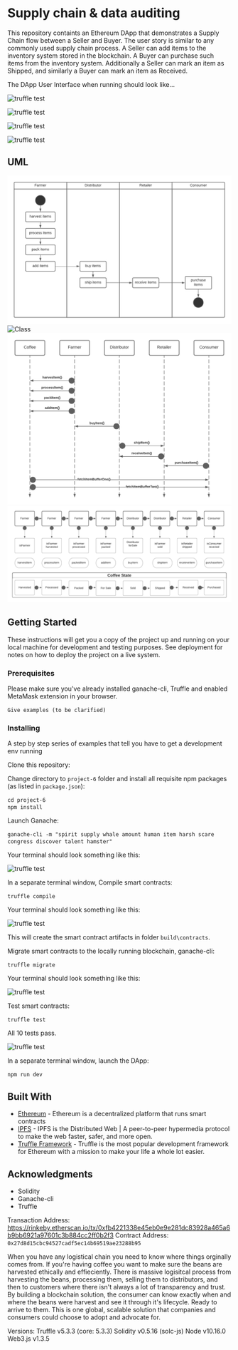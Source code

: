 # Supply chain & data auditing

This repository containts an Ethereum DApp that demonstrates a Supply Chain flow between a Seller and Buyer. The user story is similar to any commonly used supply chain process. A Seller can add items to the inventory system stored in the blockchain. A Buyer can purchase such items from the inventory system. Additionally a Seller can mark an item as Shipped, and similarly a Buyer can mark an item as Received.

The DApp User Interface when running should look like...

![truffle test](images/ftc_product_overview.png)

![truffle test](images/ftc_farm_details.png)

![truffle test](images/ftc_product_details.png)

![truffle test](images/ftc_transaction_history.png)


## UML

![Activity](screenshots/activity-diagram.png)
![Class](screenshots/class-diagram.png)
![Sequence](screenshots/sequence-diagram.png)
![State](screenshots/state-diagram.png)



## Getting Started

These instructions will get you a copy of the project up and running on your local machine for development and testing purposes. See deployment for notes on how to deploy the project on a live system.

### Prerequisites

Please make sure you've already installed ganache-cli, Truffle and enabled MetaMask extension in your browser.

```
Give examples (to be clarified)
```

### Installing

A step by step series of examples that tell you have to get a development env running

Clone this repository:


Change directory to ```project-6``` folder and install all requisite npm packages (as listed in ```package.json```):

```
cd project-6
npm install
```

Launch Ganache:

```
ganache-cli -m "spirit supply whale amount human item harsh scare congress discover talent hamster"
```

Your terminal should look something like this:

![truffle test](images/ganache-cli.png)

In a separate terminal window, Compile smart contracts:

```
truffle compile
```

Your terminal should look something like this:

![truffle test](images/truffle_compile.png)

This will create the smart contract artifacts in folder ```build\contracts```.

Migrate smart contracts to the locally running blockchain, ganache-cli:

```
truffle migrate
```

Your terminal should look something like this:

![truffle test](images/truffle_migrate.png)

Test smart contracts:

```
truffle test
```

All 10 tests  pass.

![truffle test](images/truffle_test.png)

In a separate terminal window, launch the DApp:

```
npm run dev
```

## Built With

* [Ethereum](https://www.ethereum.org/) - Ethereum is a decentralized platform that runs smart contracts
* [IPFS](https://ipfs.io/) - IPFS is the Distributed Web | A peer-to-peer hypermedia protocol
to make the web faster, safer, and more open.
* [Truffle Framework](http://truffleframework.com/) - Truffle is the most popular development framework for Ethereum with a mission to make your life a whole lot easier.


## Acknowledgments

* Solidity
* Ganache-cli
* Truffle



Transaction Address: https://rinkeby.etherscan.io/tx/0xfb4221338e45eb0e9e281dc83928a465a6b9bb6921a97601c3b884cc2ff0b2f3 Contract Address: `0x27d8d15cbc94527cadf5ec14b69519ae23288b95`

When you have any logistical chain you need to know where things orginally comes from. If you're having coffee you want to make sure the beans are harvested ethically and effieciently. There is massive logisitcal process from harvesting the beans, processing them, selling them to distributors, and then to customers where there isn't always a lot of transparency and trust. By building a blockchain solution, the consumer can know exactly when and where the beans were harvest and see it through it's lifecycle. Ready to arrive to them. This is one global, scalable solution that companies and consumers could choose to adopt and advocate for.

Versions: Truffle v5.3.3 (core: 5.3.3) Solidity v0.5.16 (solc-js) Node v10.16.0 Web3.js v1.3.5

